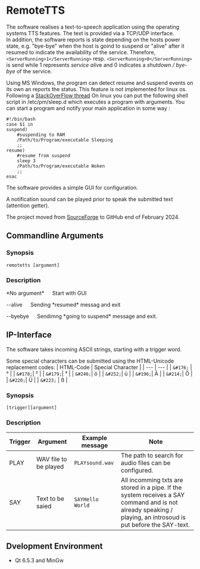 # RemoteTTS
The software realises a text-to-speech application using the operating systems TTS features. The text is provided via a TCP/UDP interface.<br>
In addition, the software reports is state depending on the hosts power state, e.g. "bye-bye" when the host is goind to suspend or "alive" after it resumed to indicate the availability of the service. Therefore, `<ServerRunning>1</ServerRunning>` resp. `<ServerRunning>0</ServerRunning>` is send while 1 represents *service aliv*e and 0 indicates a *shutdown / bye-bye* of the service.

Using MS Windows, the program can detect resume and suspend events on its own an reports the status. This feature is not implemented for linux os.<br> 
Following a [StackOverFlow thread](https://stackoverflow.com/questions/23901419/how-to-capture-suspend-event-in-qt-linux) On linux you can put the following shell script in /etc/pm/sleep.d which executes a program with arguments. You can start a program and notify your main application in some way :
```
#!/bin/bash
case $1 in
suspend)
    #suspending to RAM
    /Path/to/Program/executable Sleeping
    ;;
resume)
    #resume from suspend
    sleep 3
    /Path/to/Program/executable Woken
    ;;
esac
```

The software provides a simple GUI for configuration.

A notification sound can be played prior to speak the submitted text (attention getter).

The project moved from [SourceForge](https://sourceforge.net/projects/remotetts/) to GitHub end of February 2024.

## Commandline Arguments

### Synopsis
```
remotetts [argument]
```

### Description

<p>*No argument* &emsp; Start with GUI</p>
<p>--alive &emsp; Sending *resumed* messag and exit</p>
<p>--byebye &emsp; Sendimng *going to suspend* message and exit.</p>

## IP-Interface
The software takes incoming ASCII strings, starting with a trigger word. 

Some special characters can be submitted using the HTML-Unicode replacement codes:
| HTML-Code | Special Character |
| --- | --- |
| `&#176;` | ° |
| `&#178;`| ² |
| `&#179;`| ³ |
| `&#246;`| ö |
| `&#252;`| ü |
| `&#196;`| Ä |
| `&#214;`| Ö |
| `&#220;`| Ü |
| `&#223;` | ß |

### Synopsis
```
[trigger][argument]
```

### Description

| Trigger | Argument | Example message | Note | 
| --- | --- | --- | --- |
| PLAY | WAV file to be played | `PLAYsound.wav` | The path to search for audio files can be configured. |
| SAY | Text to be saied | `SAYHello World`| All incomming txts are stored in a pipe. If the system receives a SAY command and is not already speaking / playing, an introsoud is put before the SAY-text. |


## Dvelopment Environment

* Qt 6.5.3 and MinGw

